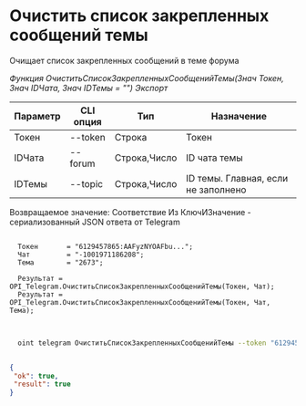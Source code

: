 ﻿---
sidebar_position: 10
---

# Очистить список закрепленных сообщений темы
 Очищает список закрепленных сообщений в теме форума


*Функция ОчиститьСписокЗакрепленныхСообщенийТемы(Знач Токен, Знач IDЧата, Знач IDТемы = "") Экспорт*

  | Параметр | CLI опция | Тип | Назначение |
  |-|-|-|-|
  | Токен | --token | Строка | Токен |
  | IDЧата | --forum | Строка,Число | ID чата темы |
  | IDТемы | --topic | Строка,Число | ID темы. Главная, если не заполнено |

  
  Возвращаемое значение:   Соответствие Из КлючИЗначение - сериализованный JSON ответа от Telegram

```bsl title="Пример кода"
	
  Токен       = "6129457865:AAFyzNYOAFbu...";
  Чат         = "-1001971186208";
  Тема        = "2673";
  
  Результат = OPI_Telegram.ОчиститьСписокЗакрепленныхСообщенийТемы(Токен, Чат);
  Результат = OPI_Telegram.ОчиститьСписокЗакрепленныхСообщенийТемы(Токен, Чат, Тема);
	
```

```sh title="Пример команды CLI"
    
  oint telegram ОчиститьСписокЗакрепленныхСообщенийТемы --token "6129457865:AAFyzNYOAFbu..." --forum %forum% --topic %topic%

```


```json title="Результат"

{
 "ok": true,
 "result": true
}

```
